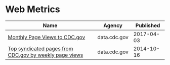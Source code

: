 # Web Metrics

Name | Agency | Published
---- | ---- | ---------
[Monthly Page Views to CDC.gov](../socrata/rq85-buyi.md) | data.cdc.gov | 2017-04-03
[Top syndicated pages from CDC.gov by weekly page views](../socrata/rppv-wbiv.md) | data.cdc.gov | 2014-10-16

